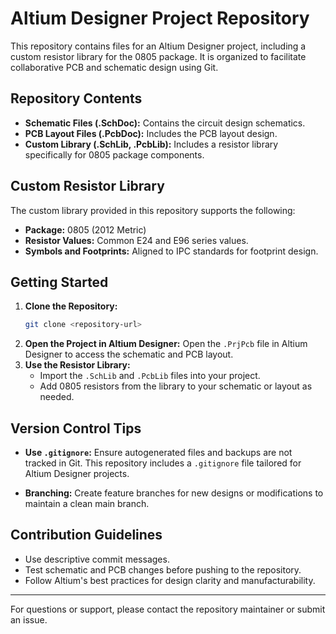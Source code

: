 # Altium Designer Project Repository

This repository contains files for an Altium Designer project, including a custom resistor library for the 0805 package. It is organized to facilitate collaborative PCB and schematic design using Git.

## Repository Contents

- **Schematic Files (.SchDoc):** Contains the circuit design schematics.
- **PCB Layout Files (.PcbDoc):** Includes the PCB layout design.
- **Custom Library (.SchLib, .PcbLib):** Includes a resistor library specifically for 0805 package components.

## Custom Resistor Library

The custom library provided in this repository supports the following:

- **Package:** 0805 (2012 Metric)
- **Resistor Values:** Common E24 and E96 series values.
- **Symbols and Footprints:** Aligned to IPC standards for footprint design.

## Getting Started

1. **Clone the Repository:**
   ```bash
   git clone <repository-url>
   ```
2. **Open the Project in Altium Designer:**
   Open the `.PrjPcb` file in Altium Designer to access the schematic and PCB layout.
3. **Use the Resistor Library:**
   - Import the `.SchLib` and `.PcbLib` files into your project.
   - Add 0805 resistors from the library to your schematic or layout as needed.

## Version Control Tips

- **Use `.gitignore`:**
  Ensure autogenerated files and backups are not tracked in Git. This repository includes a `.gitignore` file tailored for Altium Designer projects.

- **Branching:**
  Create feature branches for new designs or modifications to maintain a clean main branch.

## Contribution Guidelines

- Use descriptive commit messages.
- Test schematic and PCB changes before pushing to the repository.
- Follow Altium's best practices for design clarity and manufacturability.



---

For questions or support, please contact the repository maintainer or submit an issue.
